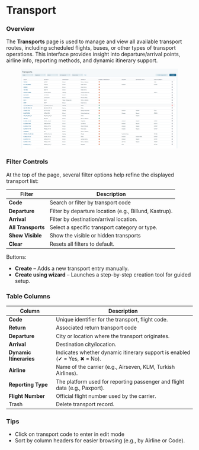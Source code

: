 # Transport

### Overview

The **Transports** page is used to manage and view all available transport routes, including scheduled flights, buses, or other types of transport operations. This interface provides insight into departure/arrival points, airline info, reporting methods, and dynamic itinerary support.

<figure><img src="../../.gitbook/assets/image (6) (1) (1) (1) (1) (1) (1) (1) (1) (1) (1) (1) (1) (1) (1).png" alt=""><figcaption></figcaption></figure>

### Filter Controls

At the top of the page, several filter options help refine the displayed transport list:

| Filter             | Description                                            |
| ------------------ | ------------------------------------------------------ |
| **Code**           | Search or filter by transport code                     |
| **Departure**      | Filter by departure location (e.g., Billund, Kastrup). |
| **Arrival**        | Filter by destination/arrival location.                |
| **All Transports** | Select a specific transport category or type.          |
| **Show Visible**   | Show the visible or hidden transports                  |
| **Clear**          | Resets all filters to default.                         |

Buttons:

* **Create** – Adds a new transport entry manually.
* **Create using wizard** – Launches a step-by-step creation tool for guided setup.

### Table Columns

| Column                  | Description                                                                |
| ----------------------- | -------------------------------------------------------------------------- |
| **Code**                | Unique identifier for the transport, flight code.                          |
| **Return**              | Associated return transport code                                           |
| **Departure**           | City or location where the transport originates.                           |
| **Arrival**             | Destination city/location.                                                 |
| **Dynamic Itineraries** | Indicates whether dynamic itinerary support is enabled (✔ = Yes, ✖ = No).  |
| **Airline**             | Name of the carrier (e.g., Airseven, KLM, Turkish Airlines).               |
| **Reporting Type**      | The platform used for reporting passenger and flight data (e.g., Paxport). |
| **Flight Number**       | Official flight number used by the carrier.                                |
| Trash                   | Delete transport record.                                                   |

### Tips

* Click on transport code to enter in edit mode
* Sort by column headers for easier browsing (e.g., by Airline or Code).

